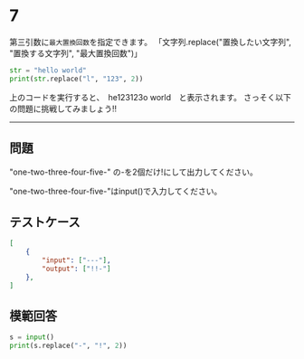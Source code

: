 # 7

第三引数に`最大置換回数`を指定できます。
「文字列.replace("置換したい文字列", "置換する文字列", "最大置換回数")」
```python
str = "hello world"
print(str.replace("l", "123", 2))
```
上のコードを実行すると、　he123123o world　と表示されます。
さっそく以下の問題に挑戦してみましょう!!

---
## 問題

"one-two-three-four-five-" の-を2個だけ!にして出力してください。

"one-two-three-four-five-"はinput()で入力してください。
## テストケース

```json
[
	{
		"input": ["---"],
		"output": ["!!-"]
  	},
]
```

## 模範回答
```python
s = input()
print(s.replace("-", "!", 2))
```